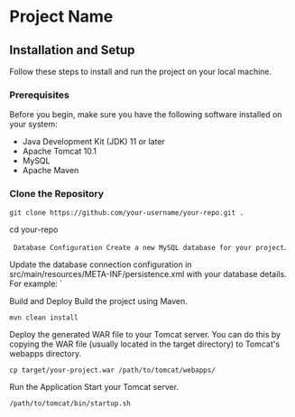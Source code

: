 # Project Name

## Installation and Setup

Follow these steps to install and run the project on your local machine.

### Prerequisites

Before you begin, make sure you have the following software installed on your system:

- Java Development Kit (JDK) 11 or later
- Apache Tomcat 10.1
- MySQL
- Apache Maven

### Clone the Repository

`
git clone https://github.com/your-username/your-repo.git .
`

cd your-repo

` Database Configuration Create a new MySQL database for your project`.


Update the database connection configuration in src/main/resources/META-INF/persistence.xml with your database details. For example: `

Build and Deploy Build the project using Maven.

`mvn clean install`

Deploy the generated WAR file to your Tomcat server. You can do this by copying the WAR file (usually located in the target directory) to Tomcat's webapps directory.

`cp target/your-project.war /path/to/tomcat/webapps/`

Run the Application Start your Tomcat server.

`/path/to/tomcat/bin/startup.sh`
